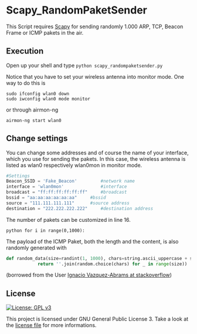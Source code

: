 # Scapy_RandomPaketSender

This Script requires [Scapy](https://github.com/secdev/scapy) for sending randomly 1.000 ARP, TCP, Beacon Frame or ICMP pakets in the air.


## Execution

Open up your shell and type	`python scapy_randompaketsender.py`

Notice that you have to set your wireless antenna into monitor mode. One way to do this is

```
sudo ifconfig wlan0 down
sudo iwconfig wlan0 mode monitor
```

or through airmon-ng

`airmon-ng start wlan0`

## Change settings
You can change some addresses and of course the name of your interface, which you use for sending the pakets. In this case, the wireless antenna is listed as wlan0 respectively wlan0mon in monitor mode.
```python
#Settings
Beacon_SSID = 'Fake_Beacon'   		#network name
interface = 'wlan0mon'         		#interface
broadcast = "ff:ff:ff:ff:ff:ff" 	#broadcast
bssid = "aa:aa:aa:aa:aa:aa"		#bssid
source = "111.111.111.111"		#source address
destination = "222.222.222.222"		#destination address
```

The number of pakets can be customized in line 16.

``python
for i in range(0,1000):
``

The payload of the ICMP Paket, both the length and the content, is also randomly generated with
```python
def random_data(size=randint(1, 1000), chars=string.ascii_uppercase + string.digits):
			return ''.join(random.choice(chars) for _ in range(size))
```

(borrowed from the User [Ignacio Vazquez-Abrams at stackoverflow](https://stackoverflow.com/a/2257449/8334101))

## License
[![License: GPL v3](https://img.shields.io/badge/License-GPL%20v3-blue.svg)](https://www.gnu.org/licenses/gpl-3.0)

This project is licensed under GNU General Public License 3. Take a look at the [license file](https://github.com/Staubgeborener/Scapy_RandomPaketSender/blob/master/LICENSE) for more informations.
